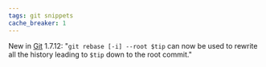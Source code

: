 ```yaml
---
tags: git snippets
cache_breaker: 1
---
```


New in [Git](/wiki/Git) 1.7.12: "`git rebase [-i] --root $tip` can now be used to rewrite all the history leading to `$tip` down to the root commit."
